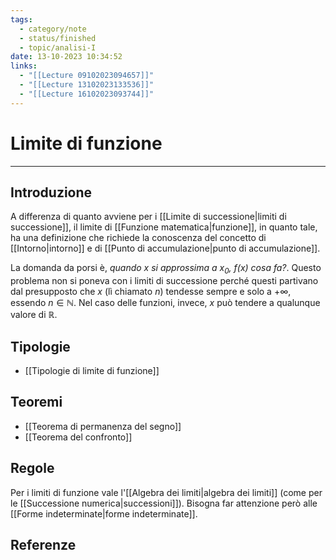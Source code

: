 ```yaml
---
tags:
  - category/note
  - status/finished
  - topic/analisi-I
date: 13-10-2023 10:34:52
links:
  - "[[Lecture 09102023094657]]"
  - "[[Lecture 13102023133536]]"
  - "[[Lecture 16102023093744]]"
---
```

# Limite di funzione
---
## Introduzione
A differenza di quanto avviene per i [[Limite di successione|limiti di successione]], il limite di [[Funzione matematica|funzione]], in quanto tale, ha una definizione che richiede la conoscenza del concetto di [[Intorno|intorno]] e di [[Punto di accumulazione|punto di accumulazione]].

La domanda da porsi è, _quando $x$ si approssima a $x_{0}$, $f(x)$ cosa fa?_. Questo problema non si poneva con i limiti di successione perché questi partivano dal presupposto che $x$ (lì chiamato $n$) tendesse sempre e solo a $+\infty$, essendo $n \in \mathbb{N}$. Nel caso delle funzioni, invece, $x$ può tendere a qualunque valore di $\mathbb{R}$.

## Tipologie
- [[Tipologie di limite di funzione]]

## Teoremi
- [[Teorema di permanenza del segno]]
- [[Teorema del confronto]]

## Regole
Per i limiti di funzione vale l'[[Algebra dei limiti|algebra dei limiti]] (come per le [[Successione numerica|successioni]]). Bisogna far attenzione però alle [[Forme indeterminate|forme indeterminate]].

## Referenze